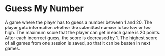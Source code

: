 # Guess My Number

A game where the player has to guess a number between 1 and 20. The player gets information whether the submitted number is too low or too high. The maximum score that the player can get in each game is 20 points. After each incorrect guess, the score is decreased by 1. The highest score of all games from one session is saved, so that it can be beaten in next games.
